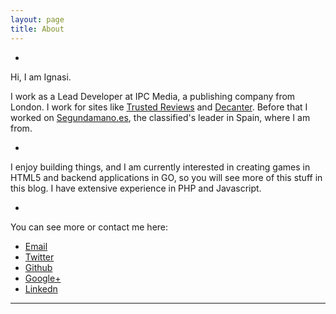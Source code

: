 ```yaml
---
layout: page
title: About
---
```

-
Hi, I am Ignasi.

I work as a Lead Developer at IPC Media, a publishing company from London. I work for sites like <a href="http://www.trustedreviews.com">Trusted Reviews</a> and <a href="http://www.decanter.com">Decanter</a>. Before that I worked on <a href="http://www.segundamano.es">Segundamano.es</a>, the classified's leader in Spain, where I am from.

-

I enjoy building things, and I am currently interested in creating games in HTML5 and backend applications in GO, so you will see more of this stuff in this blog. I have extensive experience in PHP and Javascript.

-

You can see more or contact me here:

* <a href="{{ site.email }}">Email</a>
* <a href="{{ site.author.url }}">Twitter</a>
* <a href="{{ site.github.repo }}">Github</a>
* <a href="{{ site.google_plus }}">Google+</a>
* <a href="{{ site.linkedin }}">Linkedn</a>

<hr>